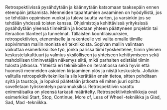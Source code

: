 Retrospektiivissä pysähdytään ja käännytään katsomaan taaksepäin ennen eteenpäin jatkamista. Menneiden tapahtumien avaaminen on hyödyllistä, jos se tehdään oppimisen vuoksi ja tulevaisuutta varten, ja varsinkin jos se tehdään yhdessä toisten kanssa. Ohjelmistoja kehittävissä yrityksissä pysähdytään yleensä tiimeittäin ja kootaan yhteen päättyneen projektin tai iteraation tilanteet ja tunnelmat. Tällaisten koontilaisuuksien, retrospektiivien, etenemiselle ja rakenteelle voi valita omalle tiimille sopivimman mallin monista eri tekniikoista. Sopivan mallin valintaan vaikuttaa esimerkiksi itse työ, jonka parissa tiimi työskentelee, tiimin yleinen keskustelukulttuuri ja valmius yksilölliseen ja yhteiseen kehittymiseen sekä mahdollisen tiiminvetäjän näkemys siitä, mikä parhaiten edistäisi tiimin tulosta jatkossa. Yhteistä eri tekniikoille on iteraatiossa sekä hyvin että huonosti menneiden asioiden kirjaaminen ylös ja niistä keskustelu. Jollakin valitulla retrospektiivitekniikalla siis kerätään ensin tietoa, sitten pohditaan syitä ja taustoja, ja lopuksi päätetään jatkosta eli miten juuri opittu sovelletaan työskentelyn parannuksiksi. Retrospektiivin varattu enimmäisaika on yleensä tarkasti määritelty. Retrospektiivitekniikkoja ovat esimerkiksi Start, Stop, Continue, More of, Less of Wheel -tekniikka ja Glad, Sad, Mad -tekniikka.